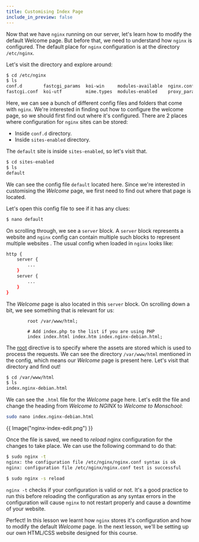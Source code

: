 ```yaml
---
title: Customising Index Page
include_in_preview: false
---
```


Now that we have `nginx` running on our server, let's learn how to modify the default Welcome page. But before that, we need to understand how `nginx` is configured.
The default place for `nginx` configuration is at the directory `/etc/nginx`.

Let's visit the directory and explore around:

```bash
$ cd /etc/nginx
$ ls
conf.d        fastcgi_params  koi-win     modules-available  nginx.conf    scgi_params      sites-enabled  uwsgi_params
fastcgi.conf  koi-utf         mime.types  modules-enabled    proxy_params  sites-available  snippets       win-utf
```

Here, we can see a bunch of different config files and folders that come with `nginx`. We're interested in finding out how to configure the welcome page, so we should first find out where it's configured. There are 2 places where configuration for `nginx` sites can be stored:

- Inside `conf.d` directory.
- Inside `sites-enabled` directory.

The `default` site is inside `sites-enabled`, so let's visit that.

```bash
$ cd sites-enabled
$ ls
default
```

We can see the config file `default` located here. Since we're interested in customising the _Welcome_ page, we first need to find out where that page is located.

Let's open this config file to see if it has any clues:

```bash
$ nano default
```

On scrolling through, we see a `server` block. A `server` block represents a website and `nginx` config can contain multiple such blocks to represent multiple websites . The usual config when loaded in `nginx` looks like:

```bash
http {
    server {
        ...
    }
    server {
        ...
    }
}
```

The _Welcome_ page is also located in this `server` block. On scrolling down a bit, we see something that is relevant for us:

```
        root /var/www/html;

        # Add index.php to the list if you are using PHP
        index index.html index.htm index.nginx-debian.html;
```

The [root](http://nginx.org/en/docs/http/ngx_http_core_module.html#root) directive is to specify where the assets are stored which is used to process the requests. We can see the directory `/var/www/html` mentioned in the config, which means our _Welcome_ page is present here. Let's visit that directory and find out!

```bash
$ cd /var/www/html
$ ls       
index.nginx-debian.html
```

We can see the `.html` file for the _Welcome_ page here. Let's edit the file and change the heading from _Welcome to NGINX_ to _Welcome to Monschool_:

```bash
sudo nano index.nginx-debian.html
```

{{ Image("nginx-index-edit.png") }}

Once the file is saved, we need to _reload_ nginx configuration for the changes to take place. We can use the following command to do that:

```bash
$ sudo nginx -t
nginx: the configuration file /etc/nginx/nginx.conf syntax is ok
nginx: configuration file /etc/nginx/nginx.conf test is successful

$ sudo nginx -s reload
```

`nginx -t` checks if your configuration is valid or not. It's a good practice to run this before reloading the configuration as any syntax errors in the configuration will cause `nginx` to not restart properly and cause a downtime of your website.

Perfect! In this lesson we learnt how `nginx` stores it's configuration and how to modify the default _Welcome_ page. In the next lesson, we'll be setting up our own HTML/CSS website designed for this course.
